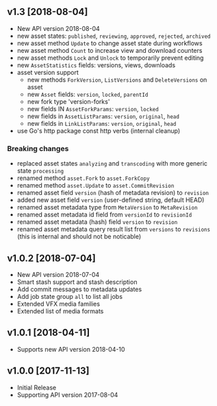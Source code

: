 ## v1.3 [2018-08-04]

  * New API version 2018-08-04
  * new asset states: `published`, `reviewing`, `approved`, `rejected`, `archived`
  * new asset method `Update` to change asset state during workflows
  * new asset method `Count` to increase view and download counters
  * new asset methods `Lock` and `Unlock` to temporarily prevent editing
  * new `AssetStatistics` fields: versions, views, downloads
  * asset version support
    - new methods `ForkVersion`, `ListVersions` and `DeleteVersions` on asset
    - new `Asset` fields: `version`, `locked`, `parentId`
    - new fork type 'version-forks'
    - new fields IN `AssetForkParams`: `version`, `locked`
    - new fields in `AssetListParams`: `version`, `original`, `head`
    - new fields in `LinkListParams`: `version`, `original`, `head`
  * use Go's http package const http verbs (internal cleanup)

### Breaking changes

- replaced asset states `analyzing` and `transcoding` with more generic state `processing`
- renamed method `asset.Fork` to `asset.ForkCopy`
- renamed method `asset.Update` to `asset.CommitRevision`
- renamed asset field `version` (hash of metadata revision) to `revision`
- added new asset field `version` (user-defined string, default HEAD)
- renamed asset metadata type from `MetaVersion` to `MetaRevision`
- renamed asset metadata id field from `versionId` to `revisionId`
- renamed asset metadata (hash) field `version` to `revision`
- renamed asset metadata query result list from `versions` to `revisions` (this is internal and should not be noticable)

## v1.0.2 [2018-07-04]

  * New API version 2018-07-04
  * Smart stash support and stash description
  * Add commit messages to metadata updates
  * Add job state group `all` to list all jobs
  * Extended VFX media families
  * Extended list of media formats

## v1.0.1 [2018-04-11]

  * Supports new API version 2018-04-10

## v1.0.0 [2017-11-13]

  * Initial Release
  * Supporting API version 2017-08-04
